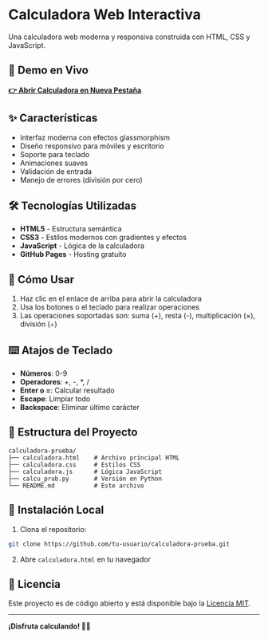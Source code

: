 # Calculadora Web Interactiva

Una calculadora web moderna y responsiva construida con HTML, CSS y JavaScript.

## 🚀 Demo en Vivo

[**👉 Abrir Calculadora en Nueva Pestaña**](https://tu-usuario.github.io/calculadora-prueba/)

## ✨ Características

- Interfaz moderna con efectos glassmorphism
- Diseño responsivo para móviles y escritorio
- Soporte para teclado
- Animaciones suaves
- Validación de entrada
- Manejo de errores (división por cero)

## 🛠️ Tecnologías Utilizadas

- **HTML5** - Estructura semántica
- **CSS3** - Estilos modernos con gradientes y efectos
- **JavaScript** - Lógica de la calculadora
- **GitHub Pages** - Hosting gratuito

## 📱 Cómo Usar

1. Haz clic en el enlace de arriba para abrir la calculadora
2. Usa los botones o el teclado para realizar operaciones
3. Las operaciones soportadas son: suma (+), resta (-), multiplicación (×), división (÷)

## ⌨️ Atajos de Teclado

- **Números**: 0-9
- **Operadores**: +, -, *, /
- **Enter o =**: Calcular resultado
- **Escape**: Limpiar todo
- **Backspace**: Eliminar último carácter

## 📁 Estructura del Proyecto

```
calculadora-prueba/
├── calculadora.html    # Archivo principal HTML
├── calculadora.css     # Estilos CSS
├── calculadora.js      # Lógica JavaScript
├── calcu_prub.py       # Versión en Python
└── README.md           # Este archivo
```

## 🔧 Instalación Local

1. Clona el repositorio:
```bash
git clone https://github.com/tu-usuario/calculadora-prueba.git
```

2. Abre `calculadora.html` en tu navegador

## 📄 Licencia

Este proyecto es de código abierto y está disponible bajo la [Licencia MIT](LICENSE).

---

**¡Disfruta calculando! 🧮✨**
